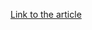 [Link to the article](https://cybersecuritynews.com/hackers-abusing-microsoft-vscode-remote-tunnels/)
